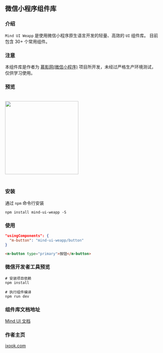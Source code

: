 ## 微信小程序组件库

### 介绍
`Mind UI Weapp` 是使用微信小程序原生语言开发的轻量、高效的 `UI` 组件库。
目前包含 30+ 个常用组件。

### 注意
本组件库是作者为 [慕影网(微信小程序)](https://github.com/NameLi/muying-weapp) 项目所开发，未经过严格生产环境测试，仅供学习使用。

### 预览
<img src="https://mind-ui.ixook.com/mini_code.jpg" width="240" height="240" style="margin: 20px auto;">

### 安装
通过 `npm` 命令行安装
```
npm install mind-ui-weapp -S
```

### 使用
``` JSON
"usingComponents": {
  "m-button": "mind-ui-weapp/button"
}
```
``` HTML
<m-button type="primary">按钮</m-button>
```

### 微信开发者工具预览
```
# 安装项目依赖
npm install

# 执行组件编译
npm run dev
```

### 组件库文档地址
[Mind UI 文档](https://mind-ui.ixook.com)


### 作者主页
[ixook.com](https://ixook.com)
